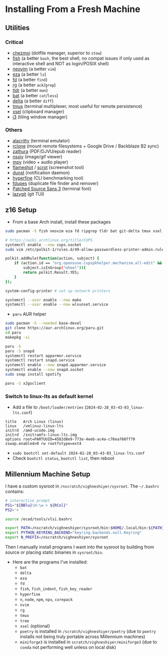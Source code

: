# Installing From a Fresh Machine

## Utilities

### Critical

- [chezmoi](https://www.chezmoi.io/) (dotfile manager, superior to `stow`)
- [fish](https://fishshell.com/) (a better `bash`, the best shell, no compat issues if only used as interactive shell and NOT as login/POSIX shell)
- [neovim](https://github.com/neovim/neovim) (a better `vim`)
- [eza](https://github.com/eza-community/eza) (a better `ls`)
- [fd](https://github.com/sharkdp/fd) (a better `find`)
- [rg](https://github.com/BurntSushi/ripgrep) (a better `ack`/`grep`)
- [tldr](https://github.com/tldr-pages/tldr) (a better `man`)
- [bat](https://github.com/sharkdp/bat) (a better `cat`/`less`)
- [delta](https://github.com/dandavison/delta) (a better `diff`)
- [tmux](https://github.com/tmux/tmux) (terminal multiplexer, most useful for remote persistence)
- [xsel](https://github.com/kfish/xsel) (clipboard manager)
- [i3](https://i3wm.org/) (tiling window manager)

### Others

- [alacritty](https://github.com/alacritty/alacritty) (terminal emulator)
- [rclone](https://rclone.org/install/) (mount remote filesystems + Google Drive / Backblaze B2 sync)
- [zathura](https://github.com/pwmt/zathura) (PDF/DJVU/epub reader)
- [nsxiv](https://github.com/nsxiv/nsxiv) (image/gif viewer)
- [mpv](https://github.com/mpv-player/mpv) (video + audio player)
- [flameshot](https://github.com/flameshot-org/flameshot) / [scrot](https://github.com/resurrecting-open-source-projects/scrot) (screenshot tool)
- [dunst](https://github.com/dunst-project/dunst) (notification daemon)
- [hyperfine](https://github.com/sharkdp/hyperfine) (CLI benchmarking tool)
- [fdupes](https://github.com/adrianlopezroche/fdupes) (duplicate file finder and remover)
- [Patched Source Sans 3](https://www.nerdfonts.com/font-downloads) (terminal font)
- [lazygit](https://github.com/jesseduffield/lazygit) (git TUI)

## z16 Setup

- From a base Arch install, install these packages

```bash
sudo pacman -S fish neovim eza fd ripgrep tldr bat git-delta tmux xsel alacritty rclone zathura nsxiv mpv hyperfine fdupes lazygit zathura-pdf-mupdf rsync xdg-desktop-portal xdg-desktop-portal-wlr python-jinja borg usbutils python-pipx wlsunset texlive sshfs wev tree i3status dmenu wmenu unzip npm reflector man git firefox mesa xf86-video-amdgpu vulkan-radeon libva-mesa-driver mesa-vdpau age bolt ddcutil wl-clipboard libnotify mako powertop libreoffice-fresh noto-fonts noto-fonts-cjk noto-fonts-emoji noto-fonts-extra dmidecode rustup cups cups-pdf cups-pk-helper system-config-printer linux-lts zola remmina freerdp inkscape yt-dlp jdk-openjdk

# https://wiki.archlinux.org/title/CUPS
systemctl enable --now cups.socket
sudo vim /etc/polkit-1/rules.d/49-allow-passwordless-printer-admin.rules

polkit.addRule(function(action, subject) {
    if (action.id == "org.opensuse.cupspkhelper.mechanism.all-edit" &&
        subject.isInGroup("wheel")){
        return polkit.Result.YES;
    }
});

system-config-printer # set up network printers

systemctl --user enable --now mako
systemctl --user enable --now wlsunset.service
```

- `paru` AUR helper

```bash
sudo pacman -S --needed base-devel
git clone https://aur.archlinux.org/paru.git
cd paru
makepkg -si
```

```bash
paru -S
paru -S snapd
systemctl restart apparmor.service
systemctl restart snapd.service
systemctl enable --now snapd.apparmor.service
systemctl enable --now snapd.socket
sudo snap install spotify

paru -S x2goclient
```

### Switch to linux-lts as default kernel

- Add a file to `/boot/loader/entries` (`2024-02-28_03-43-03_linux-lts.conf`)

```
title   Arch Linux (linux)
linux   /vmlinuz-linux-lts
initrd  /amd-ucode.img
initrd  /initramfs-linux-lts.img
options root=PARTUUID=4582d8e9-773e-4eeb-ac4a-c76ea768ff79 zswap.enabled=0 rw rootfstype=ext4
```

- `sudo bootctl set-default 2024-02-28_03-43-03_linux-lts.conf`
- Check `bootctl status`, `bootctl list`, then reboot

## Millennium Machine Setup

I have a custom sysroot in `/nscratch/vighneshiyer/sysroot`.
The `~/.bashrc` contains:

```bash
# interactive prompt
PS1="${BBlu}\H:\w > ${RCol}"
PS2='> '

source /ecad/tools/vlsi.bashrc

export PATH=/nscratch/vighneshiyer/sysroot/bin:$HOME/.local/bin:${PATH}
export PYTHON_KEYRING_BACKEND="keyring.backends.null.Keyring"
export N_PREFIX=/nscratch/vighneshiyer/sysroot
```

Then I manually install programs I want into the sysroot by building from source or placing static binaries in `sysroot/bin`.

- Here are the programs I've installed:
  - `bat`
  - `delta`
  - `eza`
  - `fd`
  - `fish`, `fish_indent`, `fish_key_reader`
  - `hyperfine`
  - `n`, `node`, `npm`, `npx`, `corepack`
  - `nvim`
  - `rg`
  - `tmux`
  - `tree`
  - `xsel` (optional)
  - `poetry` is installed in `/scratch/vighneshiyer/poetry` (due to `poetry` installs not being truly portable across Millennium machines)
  - `miniforge3` is installed in `scratch/vighneshiyer/miniforge3` (due to `conda` not performing well unless on local disk)
